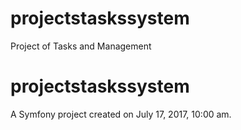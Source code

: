 # projectstaskssystem
Project of Tasks and Management


projectstaskssystem
===================

A Symfony project created on July 17, 2017, 10:00 am.